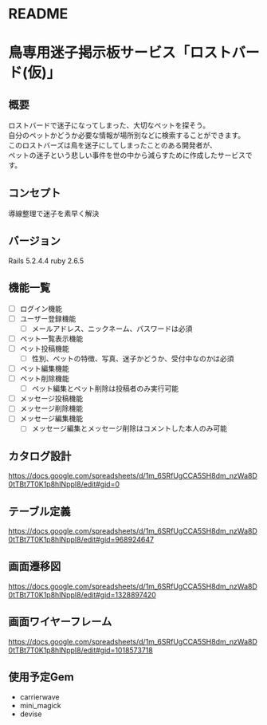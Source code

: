 # README

# 鳥専用迷子掲示板サービス「ロストバード(仮)」
## 概要
ロストバードで迷子になってしまった、大切なペットを探そう。										
自分のペットかどうか必要な情報が場所別などに検索することができます。										
このロストバーズは鳥を迷子にしてしまったことのある開発者が、										
ペットの迷子という悲しい事件を世の中から減らすために作成したサービスです。										

## コンセプト
導線整理で迷子を素早く解決

## バージョン
Rails 5.2.4.4
ruby 2.6.5

## 機能一覧
- [ ] ログイン機能
- [ ] ユーザー登録機能
  - [ ] メールアドレス、ニックネーム、パスワードは必須
- [ ] ペット一覧表示機能
- [ ] ペット投稿機能
  - [ ] 性別、ペットの特徴、写真、迷子かどうか、受付中なのかは必須
- [ ] ペット編集機能
- [ ] ペット削除機能
  - [ ] ペット編集とペット削除は投稿者のみ実行可能
- [ ] メッセージ投稿機能
- [ ] メッセージ削除機能
- [ ] メッセージ編集機能
  - [ ] メッセージ編集とメッセージ削除はコメントした本人のみ可能

## カタログ設計
https://docs.google.com/spreadsheets/d/1m_6SRfUgCCA5SH8dm_nzWa8D0tTBt7T0K1p8hINppI8/edit#gid=0

## テーブル定義
https://docs.google.com/spreadsheets/d/1m_6SRfUgCCA5SH8dm_nzWa8D0tTBt7T0K1p8hINppI8/edit#gid=968924647

## 画面遷移図
https://docs.google.com/spreadsheets/d/1m_6SRfUgCCA5SH8dm_nzWa8D0tTBt7T0K1p8hINppI8/edit#gid=1328897420

## 画面ワイヤーフレーム
https://docs.google.com/spreadsheets/d/1m_6SRfUgCCA5SH8dm_nzWa8D0tTBt7T0K1p8hINppI8/edit#gid=1018573718

## 使用予定Gem
* carrierwave
* mini_magick
* devise
